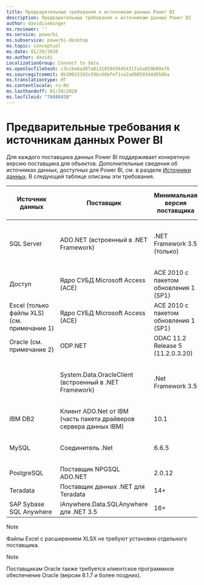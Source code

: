 ```yaml
---
title: Предварительные требования к источникам данных Power BI
description: Предварительные требования к источникам данных Power BI
author: davidiseminger
ms.reviewer: ''
ms.service: powerbi
ms.subservice: powerbi-desktop
ms.topic: conceptual
ms.date: 01/29/2020
ms.author: davidi
LocalizationGroup: Connect to data
ms.openlocfilehash: c3ccbe6ad87a813185943845431fa1a859b09a76
ms.sourcegitcommit: 8b300151b5c59bc66bfef1ca2ad08593d4d05d6a
ms.translationtype: HT
ms.contentlocale: ru-RU
ms.lasthandoff: 01/30/2020
ms.locfileid: "76888438"
---
```

# <a name="power-bi-data-source-prerequisites"></a>Предварительные требования к источникам данных Power BI
Для каждого поставщика данных Power BI поддерживает конкретную версию поставщика для объектов. Дополнительные сведения об источниках данных, доступных для Power BI, см. в разделе [Источники данных](desktop-data-sources.md). В следующей таблице описаны эти требования.

| Источник данных | Поставщик | Минимальная версия поставщика | Минимальная версия источника данных | Поддерживаемые объекты источника данных | Ссылка для загрузки |
| --- | --- | --- | --- | --- | --- |
| SQL Server |ADO.NET (встроенный в .NET Framework) |.NET Framework 3.5 (только) |SQL Server 2005 и более поздних версий |Таблицы и представления, скалярные функции, табличные функции |В составе .NET Framework 3.5 или более поздних версий |
| Доступ |Ядро СУБД Microsoft Access (ACE) |ACE 2010 с пакетом обновления 1 (SP1) |Без ограничений |Таблицы и представления |[Ссылка для загрузки](https://go.microsoft.com/fwlink/?linkid=285987&clcid=0x409) |
| Excel (только файлы XLS) (см. примечание 1) |Ядро СУБД Microsoft Access (ACE) |ACE 2010 с пакетом обновления 1 (SP1) |Без ограничений |Таблицы, листы |[Ссылка для загрузки](https://go.microsoft.com/fwlink/?linkid=285987&clcid=0x409) |
| Oracle (см. примечание 2) |ODP.NET |ODAC 11.2 Release 5 (11.2.0.3.20) |9.x и более поздних версий |Таблицы и представления |[Ссылка для загрузки](https://go.microsoft.com/fwlink/?linkid=272376&clcid=0x409) |
| | System.Data.OracleClient (встроенный в .NET Framework) |.Net Framework 3.5 |9.x и более поздних версий |Таблицы и представления |В составе .NET Framework 3.5 или более поздних версий |
| IBM DB2 |Клиент ADO.Net от IBM (часть пакета драйверов сервера данных IBM) |10.1 |9.1+ |Таблицы и представления |[Ссылка для загрузки](https://go.microsoft.com/fwlink/?linkid=274911&clcid=0x409) |
| MySQL |Соединитель .Net |6.6.5 |5.1 |Таблицы и представления, скалярные функции |[Ссылка для загрузки](https://go.microsoft.com/fwlink/?linkid=278885&clcid=0x409) |
| PostgreSQL |Поставщик NPGSQL ADO.NET |2.0.12 |9.4 |Таблицы и представления |[Ссылка для загрузки](https://go.microsoft.com/fwlink/?linkid=282716&clcid=0x409) |
| Teradata |Поставщик данных .NET для Teradata |14+ |12+ |Таблицы и представления |[Ссылка для загрузки](https://go.microsoft.com/fwlink/?linkid=278886&clcid=0x409) |
| SAP Sybase SQL Anywhere |iAnywhere.Data.SQLAnywhere для .NET 3.5 |16+ |16+ |Таблицы и представления |[Ссылка для загрузки](https://go.microsoft.com/fwlink/?linkid=324846) |

>[!NOTE]
>Файлы Excel с расширением XLSX не требуют установки отдельного поставщика.

>[!NOTE]
>Поставщикам Oracle также требуется клиентское программное обеспечение Oracle (версии 8.1.7 и более поздних).
> 
> 

